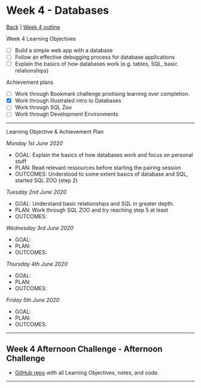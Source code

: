 # Week 4 - Databases

[Back](https://github.com/victorvallet/MyLearnings) | [Week 4 outline](https://github.com/makersacademy/course/blob/master/week_outlines.md#week-4)

Week 4 Learning Objectives
- [ ] Build a simple web app with a database
- [ ] Follow an effective debugging process for database applications
- [ ] Explain the basics of how databases work (e.g. tables, SQL, basic relationships)

Achievement plans
- [ ] Work through Bookmark challenge priotising learning over completion. 
- [x] Work through Illustrated intro to Databases
- [ ] Work through SQL Zoo
- [ ] Work through Development Environments

---

Learning Objective & Achievement Plan

*Monday 1st June 2020*
 - GOAL: Explain the basics of how databases work and focus on personal stuff 
 - PLAN: Read relevant ressources before starting the pairing session
 - OUTCOMES: Understood to some extent basics of database and SQL, started SQL ZOO (step 2)

 *Tuesday 2nd June 2020*
 - GOAL: Understand basic relationships and SQL in greater depth. 
 - PLAN: Work through SQL ZOO and try reaching step 5 at least
 - OUTCOMES:

 *Wednesday 3rd June 2020*
 - GOAL: 
 - PLAN:
 - OUTCOMES:

 *Thursday 4th June 2020*
 - GOAL: 
 - PLAN:
 - OUTCOMES:

 *Friday 5th June 2020*
 - GOAL: 
 - PLAN:
 - OUTCOMES:
---

## Week 4 Afternoon Challenge - Afternoon Challenge
 - [GitHub repo]() with all Learning Objectives, notes, and code.
---

